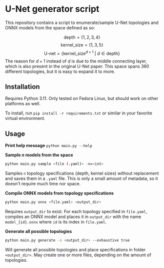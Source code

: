 # U-Net generator script

This repository contains a script to enumerate/sample U-Net topologies and ONNX models from the space defined as so:

$$
    \textrm{depth} = \{1,2,3,4\}
$$
$$
    \textrm{kernel\_size} = \{1,3,5\}
$$
$$
    \textrm{U-net} = \{\textrm{kernel\_size}^{d + 1}\ |\ d \in \textrm{depth}\}
$$
The reason for $d+1$ instead of $d$ is due to the middle connecting layer, which is also present in the original U-Net paper.
This space spans 360 different topologies, but it is easy to expand it to more.

## Installation
Requires Python 3.11. Only tested on Fedora Linux, but should work on other platforms as well.

To install, run `pip install -r requirements.txt` or similar in your favorite virtual environment.

## Usage
**Print help message**
`python main.py --help`

**Sample $n$ models from the space**
~~~bash
python main.py sample <file (.yaml)> -n=<int>
~~~

Samples `n` topology specifications (depth, kernel sizes) without replacement and saves them in a `.yaml` file. This is only a small amount of metadata, so it doesn't require much time nor space.


**Compile ONNX models from topology specifications**

~~~bash
python main.py onnx <file.yaml> <output_dir>
~~~
Requires `output_dir` to exist. For each topology specified in `file.yaml`, compiles an ONNX model and places it in `output_dir` with the name `model_{id}.onnx` where `id` is its index in `file.yaml`.

**Generate all possible topologies**
~~~bash
python main.py generate -o <output_dir> --exhaustive true
~~~

Will generate all possible topologies and place specifications in folder `<output_dir>`. May create one or more files, depending on the amount of topologies.